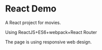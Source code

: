 React Demo
=====================
A React project for movies.

Using ReactJS+ES6+webpack+React Router

The page is using responsive web design.
